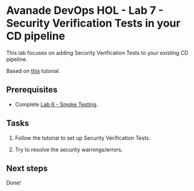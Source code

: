 # Avanade DevOps HOL - Lab 7 - Security Verification Tests in your CD pipeline

This lab focuses on adding Security Verification Tests to your existing CD pipeline.

Based on [this](https://github.com/azsk/DevOpsKit-docs/blob/master/03-Security-In-CICD/Readme.md#enable-azsk-extension-for-your-vsts) tutorial.

## Prerequisites

- Complete [Lab 6 - Smoke Testing](lab-6-smoke-testing.md).

## Tasks

1. Follow the tutorial to set up Security Verification Tests.

1. Try to resolve the security warnings/errors.

## Next steps

Done!